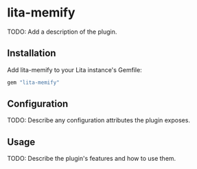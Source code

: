 # lita-memify

TODO: Add a description of the plugin.

## Installation

Add lita-memify to your Lita instance's Gemfile:

``` ruby
gem "lita-memify"
```

## Configuration

TODO: Describe any configuration attributes the plugin exposes.

## Usage

TODO: Describe the plugin's features and how to use them.
